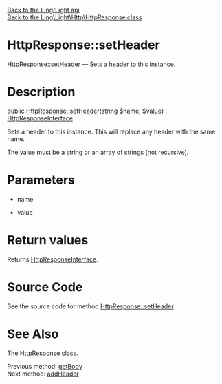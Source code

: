 [Back to the Ling/Light api](https://github.com/lingtalfi/Light/blob/master/doc/api/Ling/Light.md)<br>
[Back to the Ling\Light\Http\HttpResponse class](https://github.com/lingtalfi/Light/blob/master/doc/api/Ling/Light/Http/HttpResponse.md)


HttpResponse::setHeader
================



HttpResponse::setHeader — Sets a header to this instance.




Description
================


public [HttpResponse::setHeader](https://github.com/lingtalfi/Light/blob/master/doc/api/Ling/Light/Http/HttpResponse/setHeader.md)(string $name, $value) : [HttpResponseInterface](https://github.com/lingtalfi/Light/blob/master/doc/api/Ling/Light/Http/HttpResponseInterface.md)




Sets a header to this instance.
This will replace any header with the same name.

The value must be a string or an array of strings (not recursive).




Parameters
================


- name

    

- value

    


Return values
================

Returns [HttpResponseInterface](https://github.com/lingtalfi/Light/blob/master/doc/api/Ling/Light/Http/HttpResponseInterface.md).








Source Code
===========
See the source code for method [HttpResponse::setHeader](https://github.com/lingtalfi/Light/blob/master/Http/HttpResponse.php#L198-L202)


See Also
================

The [HttpResponse](https://github.com/lingtalfi/Light/blob/master/doc/api/Ling/Light/Http/HttpResponse.md) class.

Previous method: [getBody](https://github.com/lingtalfi/Light/blob/master/doc/api/Ling/Light/Http/HttpResponse/getBody.md)<br>Next method: [addHeader](https://github.com/lingtalfi/Light/blob/master/doc/api/Ling/Light/Http/HttpResponse/addHeader.md)<br>

